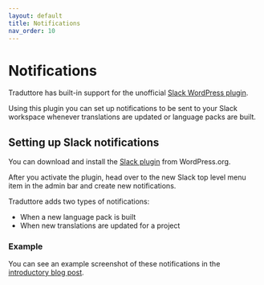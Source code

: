 ```yaml
---
layout: default
title: Notifications
nav_order: 10
---
```


# Notifications

Traduttore has built-in support for the unofficial [Slack WordPress plugin](https://wordpress.org/plugins/slack/).

Using this plugin you can set up notifications to be sent to your Slack workspace whenever translations are updated or language packs are built.

## Setting up Slack notifications

You can download and install the [Slack plugin](https://wordpress.org/plugins/slack/) from WordPress.org.

After you activate the plugin, head over to the new Slack top level menu item in the admin bar and create new notifications.

Traduttore adds two types of notifications:

* When a new language pack is built
* When new translations are updated for a project

### Example

You can see an example screenshot of these notifications in the [introductory blog post](https://required.com/en/translation-workflow-glotpress-traduttore/).
